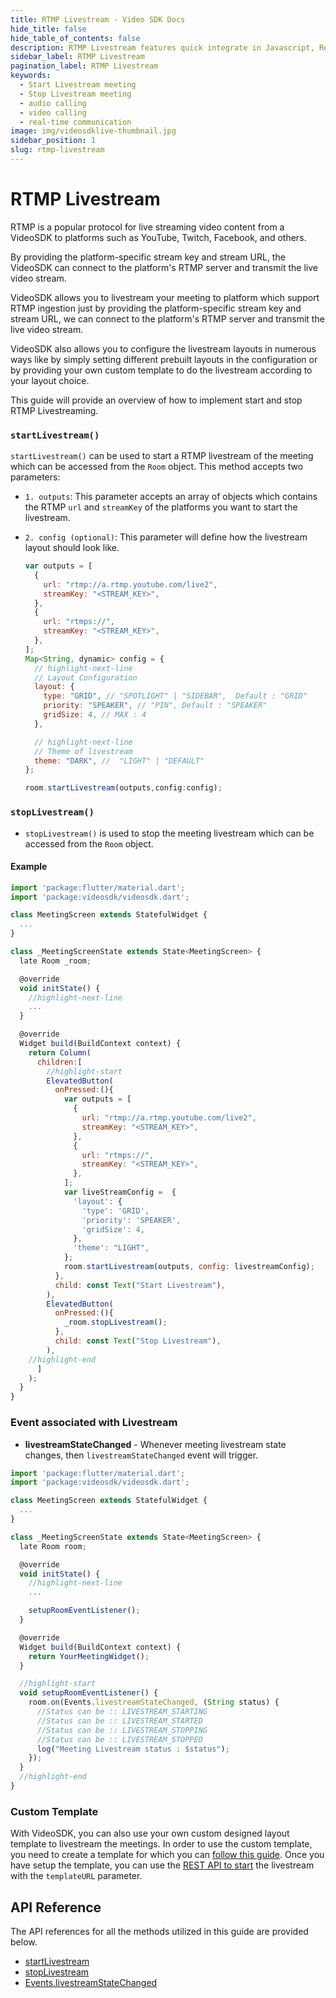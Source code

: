 ```yaml
---
title: RTMP Livestream - Video SDK Docs
hide_title: false
hide_table_of_contents: false
description: RTMP Livestream features quick integrate in Javascript, React JS, Android, IOS, React Native, Flutter with Video SDK to add live video & audio conferencing to your applications.
sidebar_label: RTMP Livestream
pagination_label: RTMP Livestream
keywords:
  - Start Livestream meeting
  - Stop Livestream meeting
  - audio calling
  - video calling
  - real-time communication
image: img/videosdklive-thumbnail.jpg
sidebar_position: 1
slug: rtmp-livestream
---
```


# RTMP Livestream

RTMP is a popular protocol for live streaming video content from a VideoSDK to platforms such as YouTube, Twitch, Facebook, and others.

By providing the platform-specific stream key and stream URL, the VideoSDK can connect to the platform's RTMP server and transmit the live video stream.

VideoSDK allows you to livestream your meeting to platform which support RTMP ingestion just by providing the platform-specific stream key and stream URL, we can connect to the platform's RTMP server and transmit the live video stream.

VideoSDK also allows you to configure the livestream layouts in numerous ways like by simply setting different prebuilt layouts in the configuration or by providing your own custom template to do the livestream according to your layout choice.

This guide will provide an overview of how to implement start and stop RTMP Livestreaming.

### `startLivestream()`

`startLivestream()` can be used to start a RTMP livestream of the meeting which can be accessed from the `Room` object. This method accepts two parameters:

- `1. outputs`: This parameter accepts an array of objects which contains the RTMP `url` and `streamKey` of the platforms you want to start the livestream.

- `2. config (optional)`: This parameter will define how the livestream layout should look like.

  ```js
  var outputs = [
    {
      url: "rtmp://a.rtmp.youtube.com/live2",
      streamKey: "<STREAM_KEY>",
    },
    {
      url: "rtmps://",
      streamKey: "<STREAM_KEY>",
    },
  ];
  Map<String, dynamic> config = {
    // highlight-next-line
    // Layout Configuration
    layout: {
      type: "GRID", // "SPOTLIGHT" | "SIDEBAR",  Default : "GRID"
      priority: "SPEAKER", // "PIN", Default : "SPEAKER"
      gridSize: 4, // MAX : 4
    },

    // highlight-next-line
    // Theme of livestream
    theme: "DARK", //  "LIGHT" | "DEFAULT"
  };

  room.startLivestream(outputs,config:config);
  ```

### `stopLivestream()`

- `stopLivestream()` is used to stop the meeting livestream which can be accessed from the `Room` object.

#### Example

```js
import 'package:flutter/material.dart';
import 'package:videosdk/videosdk.dart';

class MeetingScreen extends StatefulWidget {
  ...
}

class _MeetingScreenState extends State<MeetingScreen> {
  late Room _room;

  @override
  void initState() {
    //highlight-next-line
    ...
  }

  @override
  Widget build(BuildContext context) {
    return Column(
      children:[
        //highlight-start
        ElevatedButton(
          onPressed:(){
            var outputs = [
              {
                url: "rtmp://a.rtmp.youtube.com/live2",
                streamKey: "<STREAM_KEY>",
              },
              {
                url: "rtmps://",
                streamKey: "<STREAM_KEY>",
              },
            ];
            var liveStreamConfig =  {
              'layout': {
                'type': 'GRID',
                'priority': 'SPEAKER',
                'gridSize': 4,
              },
              'theme': "LIGHT",
            };
            room.startLivestream(outputs, config: livestreamConfig);
          },
          child: const Text("Start Livestream"),
        ),
        ElevatedButton(
          onPressed:(){
            _room.stopLivestream();
          },
          child: const Text("Stop Livestream"),
        ),
    //highlight-end
      ]
    );
  }
}
```

### Event associated with Livestream

- **livestreamStateChanged** - Whenever meeting livestream state changes, then `livestreamStateChanged` event will trigger.

```js
import 'package:flutter/material.dart';
import 'package:videosdk/videosdk.dart';

class MeetingScreen extends StatefulWidget {
  ...
}

class _MeetingScreenState extends State<MeetingScreen> {
  late Room room;

  @override
  void initState() {
    //highlight-next-line
    ...

    setupRoomEventListener();
  }

  @override
  Widget build(BuildContext context) {
    return YourMeetingWidget();
  }

  //highlight-start
  void setupRoomEventListener() {
    room.on(Events.livestreamStateChanged, (String status) {
      //Status can be :: LIVESTREAM_STARTING
      //Status can be :: LIVESTREAM_STARTED
      //Status can be :: LIVESTREAM_STOPPING
      //Status can be :: LIVESTREAM_STOPPED
      log("Meeting Livestream status : $status");
    });
  }
  //highlight-end
}
```

### Custom Template

With VideoSDK, you can also use your own custom designed layout template to livestream the meetings. In order to use the custom template, you need to create a template for which you can [follow this guide](/react/guide/interactive-live-streaming/custom-template). Once you have setup the template, you can use the [REST API to start](/api-reference/realtime-communication/start-livestream) the livestream with the `templateURL` parameter.

## API Reference

The API references for all the methods utilized in this guide are provided below.

- [startLivestream](/flutter/api/sdk-reference/room-class/methods#startlivestream)
- [stopLivestream](/flutter/api/sdk-reference/room-class/methods#stoplivestream)
- [Events.livestreamStateChanged](/flutter/api/sdk-reference/room-class/events#livestreamstatechanged)
